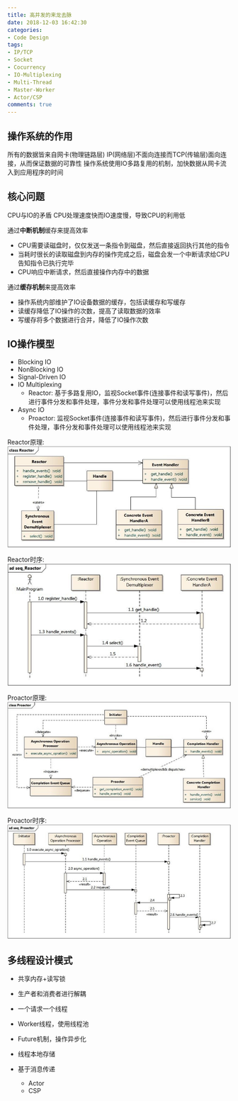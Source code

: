 ```yaml
---
title: 高并发的来龙去脉
date: 2018-12-03 16:42:30
categories:
- Code Design
tags:
- IP/TCP
- Socket
- Cocurrency
- IO-Multiplexing
- Multi-Thread
- Master-Worker
- Actor/CSP
comments: true
---
```


## 操作系统的作用

所有的数据皆来自网卡(物理链路层)
IP(网络层)不面向连接而TCP(传输层)面向连接，从而保证数据的可靠性
操作系统使用IO多路复用的机制，加快数据从网卡流入到应用程序的时间

## 核心问题

CPU与IO的矛盾
CPU处理速度快而IO速度慢，导致CPU的利用低

通过**中断机制**缓存来提高效率

* CPU需要读磁盘时，仅仅发送一条指令到磁盘，然后直接返回执行其他的指令
* 当耗时很长的读取磁盘到内存的操作完成之后，磁盘会发一个中断请求给CPU告知指令已执行完毕
* CPU响应中断请求，然后直接操作内存中的数据

通过**缓存机制**来提高效率

* 操作系统内部维护了IO设备数据的缓存，包括读缓存和写缓存
* 读缓存降低了IO操作的次数，提高了读取数据的效率
* 写缓存将多个数据进行合并，降低了IO操作次数

## IO操作模型

* Blocking IO
* NonBlocking IO
* Signal-Driven IO
* IO Multiplexing
  * Reactor: 基于多路复用IO，监视Socket事件(连接事件和读写事件)，然后进行事件分发和事件处理，事件分发和事件处理可以使用线程池来实现
* Async IO
  * Proactor: 监视Socket事件(连接事件和读写事件)，然后进行事件分发和事件处理，事件分发和事件处理可以使用线程池来实现

Reactor原理:
![img](/images/高并发之Reactor原理.jpeg)

Reactor时序:
![img](/images/高并发之Reactor时序.jpeg)

Proactor原理:
![img](/images/高并发之Proactor原理.jpeg)

Proactor时序:
![img](/images/高并发之Proactor时序.jpeg)

## 多线程设计模式

* 共享内存+读写锁

* 生产者和消费者进行解耦

* 一个请求一个线程

* Worker线程，使用线程池

* Future机制，操作异步化

* 线程本地存储

* 基于消息传递
  * Actor
  * CSP